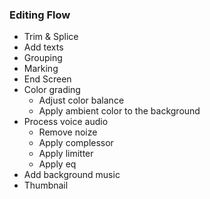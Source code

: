### Editing Flow

- Trim & Splice
- Add texts
- Grouping
- Marking
- End Screen
- Color grading
  - Adjust color balance
  - Apply ambient color to the background
- Process voice audio
  - Remove noize
  - Apply complessor
  - Apply limitter
  - Apply eq
- Add background music
- Thumbnail

